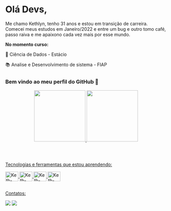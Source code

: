 <div display="inline-block">
  <h1 align="left">Olá Devs,</h1>
  <p>Me chamo Kethlyn, tenho 31 anos e estou em transição de carreira. Comecei meus estudos em Janeiro/2022 e entre um bug e outro tomo café, passo raiva e me apaixono cada vez mais por esse mundo.
</div>

<div>
    <p><b>No momento curso:</b></p>
      
  <p>💽 Ciência de Dados - Estácio</p>    
  <p>📚 Analise e Desenvolvimento de sistema - FIAP </p>
</div>
  
  ##

### Bem vindo ao meu perfil do GitHub 🥰

<div align="center">
  <a href="https://github.com/kethlyndiniz">
  <img height="160em" src="https://github-readme-stats.vercel.app/api?username=kethlyndiniz&show_icons=true&theme=radical&include_all_commits=true&count_private=true"/>
  <img height="160em" src="https://github-readme-stats.vercel.app/api/top-langs/?username=kethlyndiniz&layout=compact&langs_count=7&theme=radical&hide=jupyter%20notebook"/>
</div>

 ##
 
<div style="display: inline_block"><br>
  <p>Tecnologias e ferramentas que estou aprendendo:</p>
  <img align="center" alt="Keth-java" height="30" width="40" src="https://cdn.jsdelivr.net/gh/devicons/devicon/icons/java/java-original.svg" />
  <img align="center" alt="Keth-python" height="30" width="40" src="https://cdn.jsdelivr.net/gh/devicons/devicon/icons/python/python-original.svg" />
  <img align="center" alt="Keth-html" height="30" width="40" src="https://cdn.jsdelivr.net/gh/devicons/devicon/icons/html5/html5-original.svg" />
  <img align="center" alt="Keth-css" height="30" width="40" src="https://cdn.jsdelivr.net/gh/devicons/devicon/icons/css3/css3-original.svg" />
</div>

 ##

<div>
  <p>Contatos:</p>
  <a href = "mailto:kethdiniz06@gmail.com"><img src="https://img.shields.io/badge/-Gmail-%23333?style=for-the-badge&logo=gmail&logoColor=white" target="_blank"></a>
  <a href="https://www.linkedin.com/in/kethlynjusto/" target="_blank"><img src="https://img.shields.io/badge/-LinkedIn-%230077B5?style=for-the-badge&logo=linkedin&logoColor=white" target="_blank"></a>  
</div>



<!--
**KethlynDiniz/KethlynDiniz** is a ✨ _special_ ✨ repository because its `README.md` (this file) appears on your GitHub profile.

Here are some ideas to get you started:

- 🔭 I’m currently working on ...
- 🌱 I’m currently learning ...
- 👯 I’m looking to collaborate on ...
- 🤔 I’m looking for help with ...
- 💬 Ask me about ...
- 📫 How to reach me: ...
- 😄 Pronouns: ...
- ⚡ Fun fact: ...
-->
